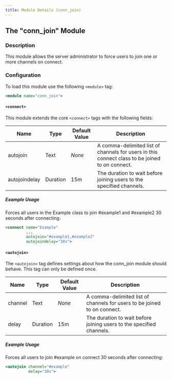 ```yaml
---
title: Module Details (conn_join)
---
```


## The "conn_join" Module

### Description

This module allows the server administrator to force users to join one or more channels on connect.

### Configuration

To load this module use the following `<module>` tag:

```xml
<module name="conn_join">
```

#### `<connect>`

This module extends the core `<connect>` tags with the following fields:

Name          | Type     | Default Value | Description
------------- | -------- | ------------- | -----------
autojoin      | Text     | *None*        | A comma-delimited list of channels for users in this connect class to be joined to on connect.
autojoindelay | Duration | 15m           | The duration to wait before joining users to the specified channels.

##### Example Usage

Forces all users in the Example class to join #example1 and #example2 30 seconds after connecting:

```xml
<connect name="Example"
         ...
         autojoin="#example1,#example2"
         autojoindelay="30s">
```

#### `<autojoin>`

The `<autojoin>` tag defines settings about how the conn_join module should behave. This tag can only be defined once.

Name    | Type     | Default Value | Description
------- | -------- | ------------- | -----------
channel | Text     | *None*        | A comma-delimited list of channels for users to be joined to on connect.
delay   | Duration | 15m           | The duration to wait before joining users to the specified channels.

##### Example Usage

Forces all users to join #example on connect 30 seconds after connecting:

```xml
<autojoin channel="#example"
          delay="30s">
```
